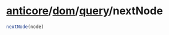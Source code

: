 # [anticore](../../../#reference)/[dom](../../#reference)/[query](../#reference)/<a name="reference">nextNode</a>

```js
nextNode(node)
```